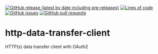 <!--- Top of README Badges (automated) --->
[![GitHub release (latest by date including pre-releases)](https://img.shields.io/github/v/release/WIPACrepo/http-data-transfer-client?include_prereleases)](https://github.com/WIPACrepo/http-data-transfer-client/) [![Lines of code](https://img.shields.io/tokei/lines/github/WIPACrepo/http-data-transfer-client)](https://github.com/WIPACrepo/http-data-transfer-client/) [![GitHub issues](https://img.shields.io/github/issues/WIPACrepo/http-data-transfer-client)](https://github.com/WIPACrepo/http-data-transfer-client/issues?q=is%3Aissue+sort%3Aupdated-desc+is%3Aopen) [![GitHub pull requests](https://img.shields.io/github/issues-pr/WIPACrepo/http-data-transfer-client)](https://github.com/WIPACrepo/http-data-transfer-client/pulls?q=is%3Apr+sort%3Aupdated-desc+is%3Aopen) 
<!--- End of README Badges (automated) --->
# http-data-transfer-client
HTTP(s) data transfer client with OAuth2
